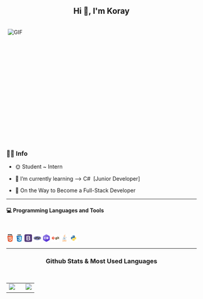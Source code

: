 <h2 align="center"> Hi 👋, I'm Koray </h2>  

<br/>  

<img align="right" alt="GIF" src="https://github.com/abhisheknaiidu/abhisheknaiidu/blob/master/code.gif?raw=true" width="500" height="320" />

<h3> 👨‍💻 Info </h3>

- 🌞 Student ~ Intern 

- 🌱 I’m currently learning --> C# &nbsp;[Junior Developer]

- 🚀 On the Way to Become a Full-Stack Developer

<hr >

<h4>💻  Programming Languages and Tools </h4> 

<br/> 

<code><img height="20" src="https://raw.githubusercontent.com/github/explore/80688e429a7d4ef2fca1e82350fe8e3517d3494d/topics/html/html.png"></code>
<code><img height="20" src="https://raw.githubusercontent.com/github/explore/80688e429a7d4ef2fca1e82350fe8e3517d3494d/topics/css/css.png"></code>
<code><img height="20" src="https://raw.githubusercontent.com/github/explore/80688e429a7d4ef2fca1e82350fe8e3517d3494d/topics/bootstrap/bootstrap.png"></code>
<code><img height="20" src="https://raw.githubusercontent.com/github/explore/80688e429a7d4ef2fca1e82350fe8e3517d3494d/topics/php/php.png"></code>
<code><img height="20" src="https://raw.githubusercontent.com/github/explore/80688e429a7d4ef2fca1e82350fe8e3517d3494d/topics/csharp/csharp.png"></code>
<code><img height="20" src="https://raw.githubusercontent.com/github/explore/80688e429a7d4ef2fca1e82350fe8e3517d3494d/topics/git/git.png"></code>
<code><img height="20" src="https://raw.githubusercontent.com/github/explore/80688e429a7d4ef2fca1e82350fe8e3517d3494d/topics/java/java.png"></code>
<code><img height="20" src="https://raw.githubusercontent.com/github/explore/80688e429a7d4ef2fca1e82350fe8e3517d3494d/topics/python/python.png"></code>

<hr >

<h3  align="center" >  Github Stats & Most Used Languages </h3>

<br/>  

<table align="center" >
  <tr>
    <td>
      <a href="https://github.com/korayzs/github-readme-stats"> 
        <img src="https://github-readme-stats.vercel.app/api?username=korayzs&&show_icons=true&theme=radical"/>
      </a>
    </td>
    
  <td></td>
    
  <td>   
        <img  src="https://github-readme-stats.vercel.app/api/top-langs/?username=korayzs&&show_icons=true&theme=radical"/>
  </td>
  </tr>
</table>

        

      

